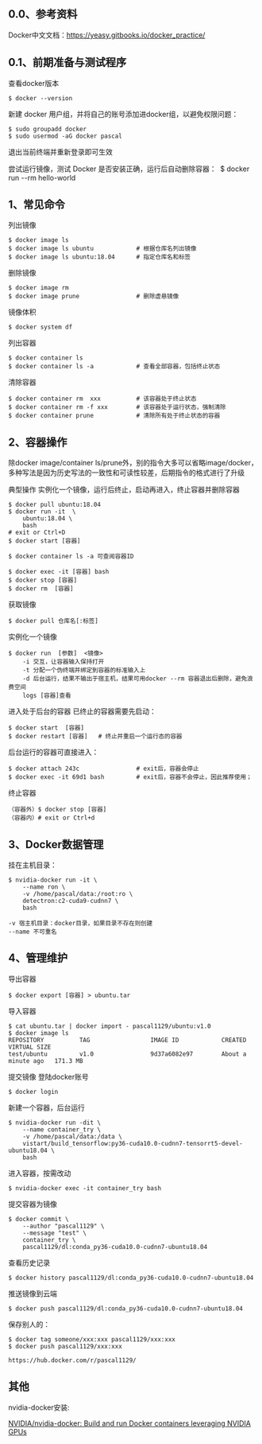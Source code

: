## 0.0、参考资料

Docker中文文档：https://yeasy.gitbooks.io/docker_practice/

## 0.1、前期准备与测试程序

查看docker版本

    $ docker --version

新建 docker 用户组，并将自己的账号添加进docker组，以避免权限问题：

    $ sudo groupadd docker
    $ sudo usermod -aG docker pascal
退出当前终端并重新登录即可生效

尝试运行镜像，测试 Docker 是否安装正确，运行后自动删除容器：
​    $ docker run --rm hello-world

## 1、常见命令
列出镜像

    $ docker image ls
    $ docker image ls ubuntu 			# 根据仓库名列出镜像
    $ docker image ls ubuntu:18.04		# 指定仓库名和标签

删除镜像

    $ docker image rm
    $ docker image prune				# 删除虚悬镜像

镜像体积

    $ docker system df

列出容器

    $ docker container ls
    $ docker container ls -a			# 查看全部容器，包括终止状态

清除容器

    $ docker container rm  xxx			# 该容器处于终止状态
    $ docker container rm -f xxx		# 该容器处于运行状态，强制清除
    $ docker container prune			# 清除所有处于终止状态的容器

## 2、容器操作
除docker image/container ls/prune外，别的指令大多可以省略image/docker，多种写法是因为历史写法的一致性和可读性较差，后期指令的格式进行了升级

典型操作
实例化一个镜像，运行后终止，启动再进入，终止容器并删除容器

    $ docker pull ubuntu:18.04
    $ docker run -it  \
        ubuntu:18.04 \
        bash
    # exit or Ctrl+D
    $ docker start [容器]				
    
    $ docker container ls -a 可查阅容器ID
    
    $ docker exec -it [容器] bash
    $ docker stop [容器]
    $ docker rm  [容器]

获取镜像

    $ docker pull 仓库名[:标签]

实例化一个镜像

    $ docker run  [参数]  <镜像>
        -i 交互，让容器输入保持打开 
        -t 分配一个伪终端并绑定到容器的标准输入上
        -d 后台运行，结果不输出于宿主机，结果可用docker --rm 容器退出后删除，避免浪费空间
        logs [容器]查看


进入处于后台的容器
已终止的容器需要先启动：

    $ docker start	[容器]
    $ docker restart [容器]	# 终止并重启一个运行态的容器

后台运行的容器可直接进入：

    $ docker attach 243c				# exit后，容器会停止
    $ docker exec -it 69d1 bash	    	# exit后，容器不会停止，因此推荐使用；

终止容器

    （容器外）$ docker stop [容器]		
    （容器内）# exit or Ctrl+d



## 3、Docker数据管理
挂在主机目录：

    $ nvidia-docker run -it \
        --name ron \
        -v /home/pascal/data:/root:ro \
        detectron:c2-cuda9-cudnn7 \
        bash
    
    -v 宿主机目录：docker目录，如果目录不存在则创建
    --name 不可重名


## 4、管理维护
导出容器

    $ docker export [容器] > ubuntu.tar
导入容器

    $ cat ubuntu.tar | docker import - pascal1129/ubuntu:v1.0
    $ docker image ls
    REPOSITORY          TAG                 IMAGE ID            CREATED              VIRTUAL SIZE
    test/ubuntu         v1.0                9d37a6082e97        About a minute ago   171.3 MB

提交镜像
登陆docker账号

    $ docker login

新建一个容器，后台运行

    $ nvidia-docker run -dit \
        --name container_try \
        -v /home/pascal/data:/data \
        vistart/build_tensorflow:py36-cuda10.0-cudnn7-tensorrt5-devel-ubuntu18.04 \
        bash

进入容器，按需改动

    $ nvidia-docker exec -it container_try bash

提交容器为镜像

    $ docker commit \
        --author "pascal1129" \
        --message "test" \
        container_try \
        pascal1129/dl:conda_py36-cuda10.0-cudnn7-ubuntu18.04

查看历史记录

    $ docker history pascal1129/dl:conda_py36-cuda10.0-cudnn7-ubuntu18.04
推送镜像到云端

    $ docker push pascal1129/dl:conda_py36-cuda10.0-cudnn7-ubuntu18.04

保存别人的：

    $ docker tag someone/xxx:xxx pascal1129/xxx:xxx
    $ docker push pascal1129/xxx:xxx
    
    https://hub.docker.com/r/pascal1129/


## 其他
nvidia-docker安装:

[NVIDIA/nvidia-docker: Build and run Docker containers leveraging NVIDIA GPUs](https://github.com/nvidia/nvidia-docker#ubuntu-140416041804-debian-jessiestretch)